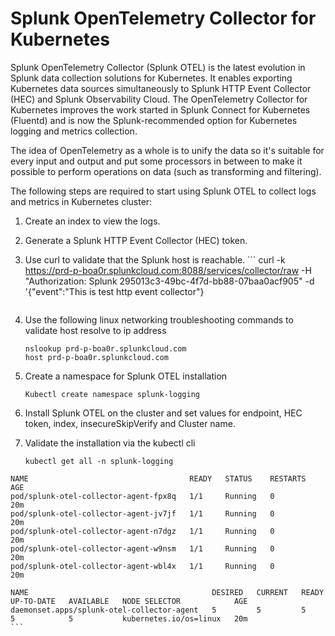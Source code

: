 # Splunk OpenTelemetry Collector for Kubernetes

Splunk OpenTelemetry Collector (Splunk OTEL) is the latest evolution in Splunk data collection solutions for Kubernetes. It enables exporting Kubernetes data sources simultaneously to Splunk HTTP Event Collector (HEC) and Splunk Observability Cloud. The OpenTelemetry Collector for Kubernetes improves the work started in Splunk Connect for Kubernetes (Fluentd) and is now the Splunk-recommended option for Kubernetes logging and metrics collection.

The idea of OpenTelemetry as a whole is to unify the data so it's suitable for every input and output and put some processors in between to make it possible to perform operations on data (such as transforming and filtering).

The following steps are required to start using Splunk OTEL to collect logs and metrics in Kubernetes cluster:
  1.	Create an index to view the logs.
  2.	Generate a Splunk HTTP Event Collector (HEC) token.
  3.	Use curl to validate that the Splunk host is reachable.
      ```
    	curl -k https://prd-p-boa0r.splunkcloud.com:8088/services/collector/raw -H     "Authorization: Splunk 295013c3-49bc-4f7d-bb88-07baa0acf905" -d '{"event":"This is test http event collector"}
    	```
  4. Use the following linux networking troubleshooting commands to validate host resolve to ip address
     ```
     nslookup prd-p-boa0r.splunkcloud.com
     host prd-p-boa0r.splunkcloud.com

     ```
  5. Create a namespace for Splunk OTEL installation
     ```
     Kubectl create namespace splunk-logging
     ```

  6. Install Splunk OTEL on the cluster and set values for endpoint, HEC token, index, insecureSkipVerify and Cluster name.
  7. Validate the installation via the kubectl cli
     ```
     kubectl get all -n splunk-logging
    NAME                                    READY   STATUS    RESTARTS   AGE
    pod/splunk-otel-collector-agent-fpx8q   1/1     Running   0          20m
    pod/splunk-otel-collector-agent-jv7jf   1/1     Running   0          20m
    pod/splunk-otel-collector-agent-n7dgz   1/1     Running   0          20m
    pod/splunk-otel-collector-agent-w9nsm   1/1     Running   0          20m
    pod/splunk-otel-collector-agent-wbl4x   1/1     Running   0          20m
    
    NAME                                         DESIRED   CURRENT   READY   UP-TO-DATE   AVAILABLE   NODE SELECTOR            AGE
    daemonset.apps/splunk-otel-collector-agent   5         5         5       5            5           kubernetes.io/os=linux   20m
    ```
